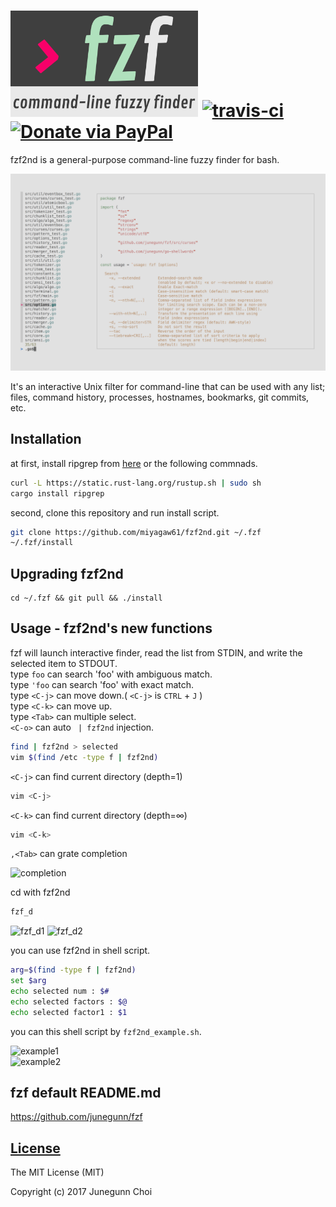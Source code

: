 <img src="https://raw.githubusercontent.com/junegunn/i/master/fzf.png" height="170" alt="fzf - a command-line fuzzy finder"> [![travis-ci](https://travis-ci.org/junegunn/fzf.svg?branch=master)](https://travis-ci.org/junegunn/fzf) [![Donate via PayPal](https://img.shields.io/badge/Donate-PayPal-green.svg)](https://www.paypal.com/cgi-bin/webscr?cmd=_s-xclick&hosted_button_id=EKYAW9PGKPD2N)
===

fzf2nd is a general-purpose command-line fuzzy finder for bash.

<img src="https://raw.githubusercontent.com/junegunn/i/master/fzf-preview.png" width=640>

It's an interactive Unix filter for command-line that can be used with any
list; files, command history, processes, hostnames, bookmarks, git commits,
etc.

Installation
------------

at first, install ripgrep from [here](https://github.com/BurntSushi/ripgrep/releases) or the following commnads.

```sh
curl -L https://static.rust-lang.org/rustup.sh | sudo sh
cargo install ripgrep
```

second, clone this repository and run install script.

```sh
git clone https://github.com/miyagaw61/fzf2nd.git ~/.fzf
~/.fzf/install
```

Upgrading fzf2nd
-------------

```
cd ~/.fzf && git pull && ./install
```

Usage - fzf2nd's new functions
-----

fzf will launch interactive finder, read the list from STDIN, and write the selected item to STDOUT.  
type `foo` can search 'foo' with ambiguous match.  
type `'foo` can search 'foo' with exact match.  
type `<C-j>` can move down.( `<C-j>` is `CTRL` + `J` )  
type `<C-k>` can move up.  
type `<Tab>` can multiple select.  
`<C-o>` can auto ` | fzf2nd` injection.

```sh
find | fzf2nd > selected
vim $(find /etc -type f | fzf2nd)
```

`<C-j>` can find current directory (depth=1)  

```sh
vim <C-j>
```

`<C-k>` can find current directory (depth=∞)

```sh
vim <C-k>
```

`,<Tab>` can grate completion

![completion](https://i.imgur.com/n7gyYR0.png)

cd with fzf2nd

```sh
fzf_d
```

![fzf_d1](https://i.imgur.com/QtUDpQ2.png)
![fzf_d2](https://i.imgur.com/SnMNZph.png)

you can use fzf2nd in shell script.  

```sh
arg=$(find -type f | fzf2nd)
set $arg
echo selected num : $#
echo selected factors : $@
echo selected factor1 : $1
```

you can this shell script by `fzf2nd_example.sh`.

![example1](https://i.imgur.com/gwYjmC2.png)  
![example2](https://i.imgur.com/C6a2yCk.png)

fzf default README.md
---------------------

https://github.com/junegunn/fzf


[License](LICENSE)
------------------

The MIT License (MIT)

Copyright (c) 2017 Junegunn Choi
